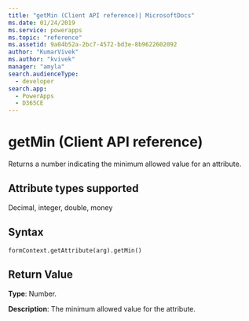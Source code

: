 ```yaml
---
title: "getMin (Client API reference)| MicrosoftDocs"
ms.date: 01/24/2019
ms.service: powerapps
ms.topic: "reference"
ms.assetid: 9a04b52a-2bc7-4572-bd3e-8b9622602092
author: "KumarVivek"
ms.author: "kvivek"
manager: "amyla"
search.audienceType: 
  - developer
search.app: 
  - PowerApps
  - D365CE
---
```

# getMin (Client API reference)



Returns a number indicating the minimum allowed value for an attribute. 

## Attribute types supported

Decimal, integer, double, money

## Syntax

`formContext.getAttribute(arg).getMin()`

## Return Value

**Type**: Number. 

**Description**: The minimum allowed value for the attribute.

